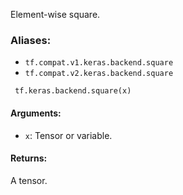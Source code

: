 
Element-wise square.
### Aliases:
- `tf.compat.v1.keras.backend.square`
- `tf.compat.v2.keras.backend.square`

```
 tf.keras.backend.square(x)
```
#### Arguments:
- `x`: Tensor or variable.
#### Returns:

A tensor.
